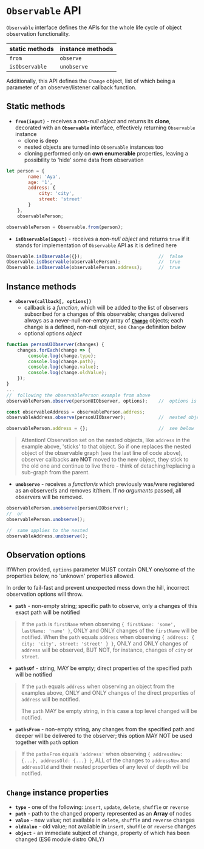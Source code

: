 # `Observable` API

`Observable` interface defines the APIs for the whole life cycle of object observation functionality.

| static methods | instance methods |
|----------------|------------------|
| `from`         | `observe`        |
| `isObservable` | `unobserve`      |

Additionally, this API defines the `Change` object, list of which being a parameter of an observer/listener callback function.

## Static methods

* __`from(input)`__ - receives a _non-null object_ and returns its __clone__, decorated with an __`Observable`__ interface, effectively returning `Observable` instance
    * clone is deep
    * nested objects are turned into `Observable` instances too
    * cloning performed only on __own enumerable__ properties, leaving a possibility to 'hide' some data from observation
```javascript
let person = {
        name: 'Aya',
        age: '1',
        address: {
            city: 'city',
            street: 'street'
        }
    },
    observablePerson;

observablePerson = Observable.from(person);
```

* __`isObservable(input)`__ - receives a _non-null object_ and returns `true` if it stands for implementation of `Observable` API as it is defined here
```javascript
Observable.isObservable({});                            //  false
Observable.isObservable(observablePerson);              //  true
Observable.isObservable(observablePerson.address);      //  true
```

## Instance methods

* __`observe(callback[, options])`__
    - callback is a _function_, which will be added to the list of observers subscribed for a changes of this observable; changes delivered always as a never-null-nor-empty array of [__`Change`__](#change-instance-properties) objects; each change is a defined, non-null object, see `Change` definition below
    - optional options _object_

```javascript
function personUIObserver(changes) {
    changes.forEach(change => {
        console.log(change.type);
        console.log(change.path);
        console.log(change.value);
        console.log(change.oldValue);
    });
}
...
//  following the observablePerson example from above
observablePerson.observe(personUIObserver, options);    //  options is optional

const observableAddress = observablePerson.address;
observableAddress.observe(personUIObserver);            //  nested objects are observables too

observablePerson.address = {};                          //  see below
```

> Attention! Observation set on the nested objects, like `address` in the example above, 'sticks' to that object. So if one replaces the nested object of the observable graph (see the last line of code above), observer callbacks __are NOT__ moved to the new object, they stick to the old one and continue to live there - think of detaching/replacing a sub-graph from the parent.

* __`unobserve`__ - receives a _function/s_ which previously was/were registered as an observer/s and removes it/them. If _no arguments_ passed, all observers will be removed.
```javascript
observablePerson.unobserve(personUIObserver);
//  or
observablePerson.unobserve();

//  same applies to the nested
observableAddress.unobserve();
```

## Observation options
If/When provided, `options` parameter MUST contain ONLY one/some of the properties below, no 'unknown' properties allowed.

In order to fail-fast and prevent unexpected mess down the hill, incorrect observation options will throw.

* __`path`__ - non-empty string; specific path to observe, only a changes of this exact path will be notified
> If the `path` is `firstName` when observing `{ firstName: 'some', lastName: 'name' }`, ONLY and ONLY changes of the `firstName` will be notified.
When the `path` equals `address` when observing `{ address: { city: 'city', street: 'street' } }`, ONLY and ONLY changes of `address` will be observed, BUT NOT, for instance, changes of `city` or `street`. 

* __`pathsOf`__ - string, MAY be empty; direct properties of the specified path will be notified
> If the `path` equals `address` when observing an object from the examples above, ONLY and ONLY changes of the direct properties of `address` will be notified.
>
> The `path` MAY be empty string, in this case a top level changed will be notified.

* __`pathsFrom`__ - non-empty string, any changes from the specified path and deeper will be delivered to the observer; this option MAY NOT be used together with `path` option
> If the `pathsFrom` equals `'address'` when observing `{ addressNew: {...}, addressOld: {...} }`, ALL of the changes to `addressNew` and `addressOld` and their nested properties of any level of depth will be notified.

## `Change` instance properties

* __`type`__        - one of the following: `insert`, `update`, `delete`, `shuffle` or `reverse`
* __`path`__        - path to the changed property represented as an __Array__ of nodes
* __`value`__       - new value; not available in `delete`, `shuffle` and `reverse` changes
* __`oldValue`__    - old value; not available in `insert`, `shuffle` or `reverse` changes
* __`object`__      - an immediate subject of change, property of which has been changed (ES6 module distro ONLY)